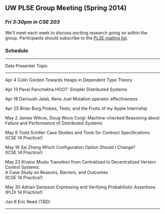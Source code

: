 ## UW PLSE Group Meeting (Spring 2014)

### *Fri 3:30pm in CSE 203*

We'll meet each week to discuss exciting research going on within the
group.  Participants should subscribe to the
[PLSE mailing list](https://mailman.cs.washington.edu/mailman/listinfo/plse).

### Schedule

---------------------------------------------------------------------------------------------
Date        Presenter                   Topic
----------  --------------------------  -------------------------------------------------------
Apr  4      Colin Gordon                Towards Heaps in Dependent Type Theory

Apr 13      Pavel Panchekha             HOOT: Simpler Distributed Systems

Apr 18      Darioush Jalali, Rene Just  Mutation operator effectiveness

Apr 25      Brian Burg                  Probes, Tests, and the Fruits of my Apple Internship

May  2      James Wilcox, Doug Woos     Corgi: Machine-checked Reasoning about Failure and Performance of Distributed Systems

May  9      Todd Schiller               Case Studies and Tools for Contract Specifications <br />
	                                    (ICSE 14 Practice!)

May 16      Sai Zhang                   Which Configuration Option Should I Change? <br />
	                                    (ICSE 14 Practice!)

May 23      Kivanc Muslu                Transition from Centralized to Decentralized Version Control Systems: <br />
                                        A Case Study on Reasons, Barriers, and Outcomes <br />
	                                    (ICSE 14 Practice!)

May 30      Adrian Sampson              Expressing and Verifying Probabilistic Assertions <br />
	                                    (PLDI 14 Practice!)

Jun  6      Eric Reed                   _(TBD)_

---------------------------------------------------------------------------------------------
